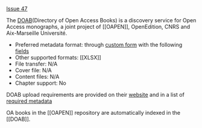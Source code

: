 [Issue 47](https://github.com/thoth-pub/thoth/issues/47)

The [DOAB](https://www.doabooks.org/)(Directory of Open Access Books) is a discovery service for Open Access monographs, a joint project of [[OAPEN]], OpenEdition, CNRS and Aix-Marseille Université.

* Preferred metadata format: through [custom form](https://www.doabooks.org/doabAdmin?func=books) with the following [fields](https://www.doabooks.org/docs/doabUploadFieldDescription.xlsx)
* Other supported formats: [[XLSX]]
* File transfer: N/A
* Cover file: N/A
* Content files: N/A
* Chapter support: No

DOAB upload requirements are provided on their [website](https://www.doabooks.org/doab?func=forPublishers&uiLanguage=en) and in a list of [required metadata](https://www.doabooks.org/docs/doabMetadataApril2012.pdf)

OA books in the [[OAPEN]] repository are automatically indexed in the [[DOAB]].
